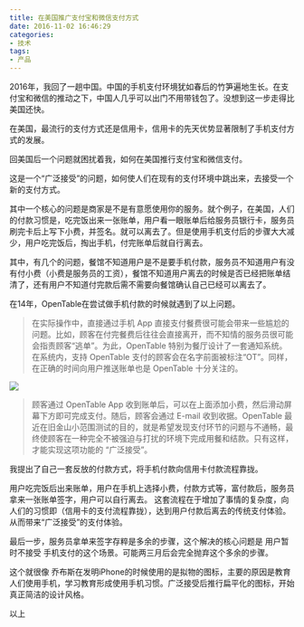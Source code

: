 ```yaml
---
title: 在美国推广支付宝和微信支付方式
date: 2016-11-02 16:46:29
categories: 
- 技术
tags: 
- 产品
---
```


2016年，我回了一趟中国。中国的手机支付环境犹如春后的竹笋遍地生长。在支付宝和微信的推动之下，中国人几乎可以出门不用带钱包了。没想到这一步走得比美国还快。

在美国，最流行的支付方式还是信用卡，信用卡的先天优势显著限制了手机支付方式的发展。

回美国后一个问题就困扰着我，如何在美国推行支付宝和微信支付。

这是一个“广泛接受”的问题，如何使人们在现有的支付环境中跳出来，去接受一个新的支付方式。

其中一个核心的问题是商家是不是有意愿使用你的服务。就个例子，在美国，人们的付款习惯是，吃完饭出来一张账单，用户看一眼账单后给服务员银行卡，服务员刷完卡后上写下小费，并签名。就可以离去了。但是使用手机支付后的步骤大大减少，用户吃完饭后，掏出手机，付完账单后就自行离去。

其中，有几个的问题，餐馆不知道用户是不是要手机付款，服务员不知道用户有没有付小费（小费是服务员的工资），餐馆不知道用户离去的时候是否已经把账单结清了，还有用户不知道付完款后需不需要向餐馆确认自己已经可以离去了。

在14年，OpenTable在尝试做手机付款的时候就遇到了以上问题。

> 在实际操作中，直接通过手机 App 直接支付餐费很可能会带来一些尴尬的问题。比如，顾客在付完餐费后往往会直接离开，而不知情的服务员很可能会指责顾客“逃单”。为此，OpenTable 特别为餐厅设计了一套通知系统。在系统内，支持 OpenTable 支付的顾客会在名字前面被标注“OT”。同样，在正确的时间向用户推送账单也是 OpenTable 十分关注的。

![](http://pics.naaln.com/blog/2019-01-14-032449.jpg)

> 顾客通过 OpenTable App 收到账单后，可以在上面添加小费，然后滑动屏幕下方即可完成支付。随后，顾客会通过 E-mail 收到收据。OpenTable 最近在旧金山小范围测试的目的，就是希望发现支付环节的问题与不通畅，最终使顾客在一种完全不被强迫与打扰的环境下完成用餐和结款。只有这样，才能实现这项功能的 “广泛接受”。

我提出了自己一套反放的付款方式，将手机付款向信用卡付款流程靠拢。

用户吃完饭后出来账单，用户在手机上选择小费，付款方式等，富付款后，服务员拿来一张账单签字，用户可以自行离去。 这套流程在于增加了事情的复杂度，向人们的习惯即（信用卡的支付流程靠拢），达到用户付款后离去的传统支付体验。从而带来“广泛接受”的支付体验。

最后一步，服务员拿单来签字存粹是多余的步骤，这个解决的核心问题是 用户暂时不接受 手机支付的这个场景。可能两三月后会完全抛弃这个多余的步骤。

这个就很像 乔布斯在发明iPhone的时候使用的是拟物的图标，主要的原因是教育人们使用手机，学习教育形成使用手机习惯。广泛接受后推行扁平化的图标，开始真正简洁的设计风格。

以上